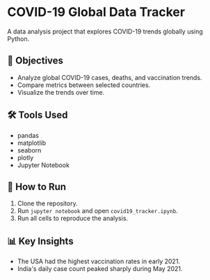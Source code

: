 # COVID-19 Global Data Tracker

A data analysis project that explores COVID-19 trends globally using Python.

## 📌 Objectives
- Analyze global COVID-19 cases, deaths, and vaccination trends.
- Compare metrics between selected countries.
- Visualize the trends over time.

## 🛠 Tools Used
- pandas
- matplotlib
- seaborn
- plotly
- Jupyter Notebook

## 🧪 How to Run
1. Clone the repository.
2. Run `jupyter notebook` and open `covid19_tracker.ipynb`.
3. Run all cells to reproduce the analysis.

## 📊 Key Insights
- The USA had the highest vaccination rates in early 2021.
- India's daily case count peaked sharply during May 2021.

